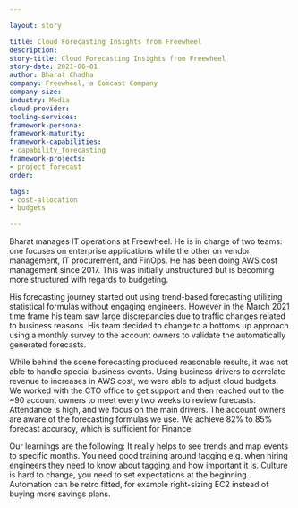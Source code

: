 ```yaml
---

layout: story

title: Cloud Forecasting Insights from Freewheel
description:
story-title: Cloud Forecasting Insights from Freewheel
story-date: 2021-06-01
author: Bharat Chadha
company: Freewheel, a Comcast Company
company-size:
industry: Media
cloud-provider:
tooling-services:
framework-persona:
framework-maturity:
framework-capabilities:
- capability_forecasting
framework-projects:
- project_forecast
order:

tags:
- cost-allocation
- budgets

---
```


Bharat manages IT operations at Freewheel. He is in charge of two teams: one focuses on enterprise applications while the other on vendor management, IT procurement, and FinOps. He has been doing AWS cost management since 2017. This was initially unstructured but is becoming more structured with regards to budgeting.

His forecasting journey started out using trend-based forecasting utilizing statistical formulas without engaging engineers. However in the March 2021 time frame his team saw large discrepancies due to traffic changes related to business reasons. His team decided to change to a bottoms up approach using a monthly survey to the account owners to validate the automatically generated forecasts.

While behind the scene forecasting produced reasonable results, it was not able to handle special business events. Using business drivers to correlate revenue to increases in AWS cost, we were able to adjust cloud budgets. We worked with the CTO office to get support and then reached out to the ~90 account owners to meet every two weeks to review forecasts. Attendance is high, and we focus on the main drivers. The account owners are aware of the forecasting formulas we use. We achieve 82% to 85% forecast accuracy, which is sufficient for Finance.

Our learnings are the following: It really helps to see trends and map events to specific months. You need good training around tagging e.g. when hiring engineers they need to know about tagging and how important it is. Culture is hard to change, you need to set expectations at the beginning. Automation can be retro fitted, for example right-sizing EC2 instead of buying more savings plans.
